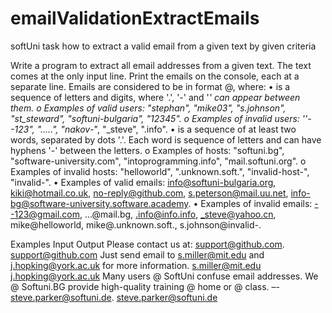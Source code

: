 # emailValidationExtractEmails
softUni task how to extract a valid email from a given text by given criteria

Write a program to extract all email addresses from a given text. The text comes at the only input line. Print the emails on the console, each at a separate line. Emails are considered to be in format <user>@<host>, where: 
•	<user> is a sequence of letters and digits, where '.', '-' and '_' can appear between them.
o	Examples of valid users: "stephan", "mike03", "s.johnson", "st_steward", "softuni-bulgaria", "12345".
o	Examples of invalid users: ''--123", ".....", "nakov_-", "_steve", ".info". 
•	<host> is a sequence of at least two words, separated by dots '.'. Each word is sequence of letters and can have hyphens '-' between the letters.
o	Examples of hosts: "softuni.bg", "software-university.com", "intoprogramming.info", "mail.softuni.org". 
o	Examples of invalid hosts: "helloworld", ".unknown.soft.", "invalid-host-", "invalid-". 
•	Examples of valid emails: info@softuni-bulgaria.org, kiki@hotmail.co.uk, no-reply@github.com, s.peterson@mail.uu.net, info-bg@software-university.software.academy. 
•	Examples of invalid emails: --123@gmail.com, …@mail.bg, .info@info.info, _steve@yahoo.cn, mike@helloworld, mike@.unknown.soft., s.johnson@invalid-.
  
Examples
Input	Output
Please contact us at: support@github.com.	support@github.com
Just send email to s.miller@mit.edu and j.hopking@york.ac.uk for more information.	s.miller@mit.edu
j.hopking@york.ac.uk
Many users @ SoftUni confuse email addresses. We @ Softuni.BG provide high-quality training @ home or @ class. –- steve.parker@softuni.de.	steve.parker@softuni.de

